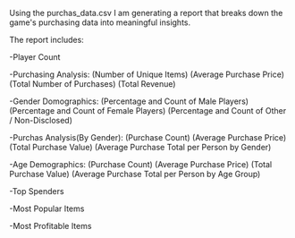 Using the purchas_data.csv I am generating a report that breaks down the game's purchasing data into meaningful insights.

The report includes:

-Player Count

-Purchasing Analysis:
  (Number of Unique Items)
  (Average Purchase Price)
  (Total Number of Purchases)
  (Total Revenue)

-Gender Domographics:
  (Percentage and Count of Male Players)
  (Percentage and Count of Female Players)
  (Percentage and Count of Other / Non-Disclosed)
  
-Purchas Analysis(By Gender):
  (Purchase Count)
  (Average Purchase Price)
  (Total Purchase Value)
  (Average Purchase Total per Person by Gender)

-Age Demographics:
  (Purchase Count)
  (Average Purchase Price)
  (Total Purchase Value)
  (Average Purchase Total per Person by Age Group)

-Top Spenders

-Most Popular Items

-Most Profitable Items
